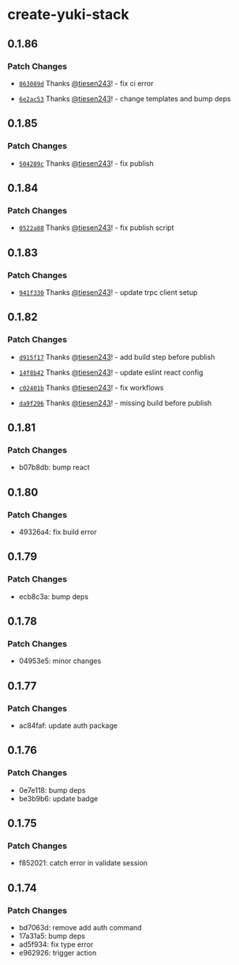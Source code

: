 # create-yuki-stack

## 0.1.86

### Patch Changes

- [`863089d`](https://github.com/tiesen243/create-yuki-stack/commit/863089db247dd1a15e35c3f8ffc553a974de148d) Thanks [@tiesen243](https://github.com/tiesen243)! - fix ci error

- [`6e2ac53`](https://github.com/tiesen243/create-yuki-stack/commit/6e2ac5328f2ced5b9bfa97544f889a9e5288af1c) Thanks [@tiesen243](https://github.com/tiesen243)! - change templates and bump deps

## 0.1.85

### Patch Changes

- [`504289c`](https://github.com/tiesen243/create-yuki-stack/commit/504289c71c334d8c414fadebe6dbdb3e2353b769) Thanks [@tiesen243](https://github.com/tiesen243)! - fix publish

## 0.1.84

### Patch Changes

- [`0522a88`](https://github.com/tiesen243/create-yuki-stack/commit/0522a88ccfc656b2cbb6153acf7209cd7664f58a) Thanks [@tiesen243](https://github.com/tiesen243)! - fix publish script

## 0.1.83

### Patch Changes

- [`941f330`](https://github.com/tiesen243/create-yuki-stack/commit/941f3300fd95f2100cd36dfb133b8e5b01a59abc) Thanks [@tiesen243](https://github.com/tiesen243)! - update trpc client setup

## 0.1.82

### Patch Changes

- [`d915f17`](https://github.com/tiesen243/create-yuki-stack/commit/d915f17ed4e0f8473b800edb73e467f5f1c0a12f) Thanks [@tiesen243](https://github.com/tiesen243)! - add build step before publish

- [`14f8b42`](https://github.com/tiesen243/create-yuki-stack/commit/14f8b427c696bae7269b6042ceb20cf1ac5b9ee6) Thanks [@tiesen243](https://github.com/tiesen243)! - update eslint react config

- [`c02401b`](https://github.com/tiesen243/create-yuki-stack/commit/c02401b3095ca2e652dfa8fac7856588a058c44b) Thanks [@tiesen243](https://github.com/tiesen243)! - fix workflows

- [`da9f296`](https://github.com/tiesen243/create-yuki-stack/commit/da9f296ffc320f08b754fe956d1b45cd4d57f71b) Thanks [@tiesen243](https://github.com/tiesen243)! - missing build before publish

## 0.1.81

### Patch Changes

- b07b8db: bump react

## 0.1.80

### Patch Changes

- 49326a4: fix build error

## 0.1.79

### Patch Changes

- ecb8c3a: bump deps

## 0.1.78

### Patch Changes

- 04953e5: minor changes

## 0.1.77

### Patch Changes

- ac84faf: update auth package

## 0.1.76

### Patch Changes

- 0e7e118: bump deps
- be3b9b6: update badge

## 0.1.75

### Patch Changes

- f852021: catch error in validate session

## 0.1.74

### Patch Changes

- bd7063d: remove add auth command
- 17a31a5: bump deps
- ad5f934: fix type error
- e962926: trigger action

